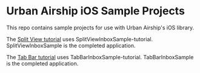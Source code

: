 Urban Airship iOS Sample Projects
=================================

This repo contains sample projects for use with Urban Airship's
iOS library.

The [Split View tutorial](http://urbanairship.com/docs/split_view_inbox_tutorial.html) uses SplitViewInboxSample-tutorial.
SplitViewInboxSample is the completed application.

The [Tab Bar tutorial](http://urbanairship.com/docs/tab_bar_inbox_tutorial.html) uses TabBarInboxSample-tutorial.
TabBarInboxSample is the completed application.
